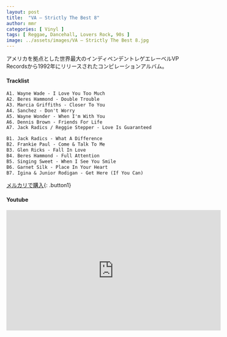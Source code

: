 ```yaml
---
layout: post
title:  "VA – Strictly The Best 8"
author: mmr
categories: [ Vinyl ]
tags: [ Reggae, Dancehall, Lovers Rock, 90s ]
image: ../assets/images/VA – Strictly The Best 8.jpg
---
```


アメリカを拠点とした世界最大のインディペンデントレゲエレーベルVP Recordsから1992年にリリースされたコンピレーションアルバム。

#### Tracklist
```md
A1. Wayne Wade - I Love You Too Much
A2. Beres Hammond - Double Trouble
A3. Marcia Griffiths - Closer To You
A4. Sanchez - Don't Worry
A5. Wayne Wonder - When I'm With You
A6. Dennis Brown - Friends For Life
A7. Jack Radics / Reggie Stepper - Love Is Guaranteed

B1. Jack Radics - What A Difference
B2. Frankie Paul - Come & Talk To Me
B3. Glen Ricks - Fall In Love
B4. Beres Hammond - Full Attention
B5. Singing Sweet - When I See You Smile
B6. Garnet Silk - Place In Your Heart
B7. Igina & Junior Rodigan - Get Here (If You Can)
```

[メルカリで購入](https://jp.mercari.com/item/m15971765721?afid=6142608987){: .button1}

#### Youtube
<iframe width="560" height="315" src="https://www.youtube.com/embed/6S9dJbPCp4k?si=LZWbphgYK0TsoHtL" title="YouTube video player" frameborder="0" allow="accelerometer; autoplay; clipboard-write; encrypted-media; gyroscope; picture-in-picture; web-share" referrerpolicy="strict-origin-when-cross-origin" allowfullscreen></iframe>